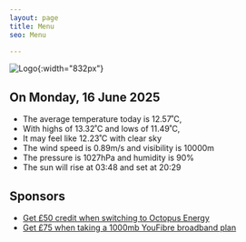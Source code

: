 ```yaml
---
layout: page
title: Menu
seo: Menu

---
```


![Logo](/images/logo.jpg){:width="832px"}

<!-- weather_marker starts -->
## On Monday, 16 June 2025

- The average temperature today is 12.57˚C,
- With highs of 13.32˚C and lows of 11.49˚C,
- It may feel like 12.23˚C with clear sky
- The wind speed is 0.89m/s and visibility is 10000m
- The pressure is 1027hPa and humidity is 90%
- The sun will rise at 03:48 and set at 20:29

<!-- weather_marker ends -->

## Sponsors

- [Get £50 credit when switching to Octopus Energy](https://bit.ly/3oD1nnS)
- [Get £75 when taking a 1000mb YouFibre broadband plan](https://aklam.io/91zWhU?)
